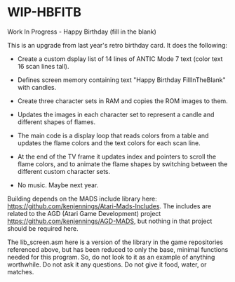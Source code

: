 # WIP-HBFITB
Work In Progress - Happy Birthday (fill in the blank) 

This is an upgrade from last year's retro birthday card.  It does the following:

* Create a custom dsplay list of 14 lines of ANTIC Mode 7 text (color text 16 scan lines tall).

* Defines screen memory containing text "Happy Birthday FillInTheBlank" with candles.

* Create three character sets in RAM and copies the ROM images to them.

* Updates the images in each character set to represent a candle and different shapes of flames.

* The main code is a display loop that reads colors from a table and updates the flame colors and the text colors for each scan line.

* At the end of the TV frame it updates index and pointers to scroll the flame colors, and to animate the flame shapes by switching between the different custom character sets.

* No music.  Maybe next year.

Building depends on the MADS include library here: https://github.com/kenjennings/Atari-Mads-Includes.   The includes are related to the AGD (Atari Game Development) project https://github.com/kenjennings/AGD-MADS, but nothing in that project should be required here.

The lib_screen.asm here is a version of the library in the game repositories referenced above, but has been reduced to only the base, minimal functions needed for this program.  So, do not look to it as an example of anything worthwhile.  Do not ask it any questions.  Do not give it food, water, or matches.

